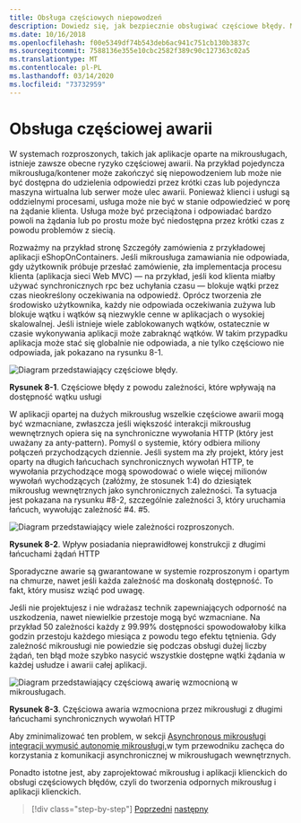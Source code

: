 ```yaml
---
title: Obsługa częściowych niepowodzeń
description: Dowiedz się, jak bezpiecznie obsługiwać częściowe błędy. Mikrousługi mogą nie być w pełni funkcjonalne, ale nadal może być w stanie wykonać niektóre przydatne pracy.
ms.date: 10/16/2018
ms.openlocfilehash: f00e5349df74b543deb6ac941c751cb130b3837c
ms.sourcegitcommit: 7588136e355e10cbc2582f389c90c127363c02a5
ms.translationtype: MT
ms.contentlocale: pl-PL
ms.lasthandoff: 03/14/2020
ms.locfileid: "73732959"
---
```

# <a name="handle-partial-failure"></a>Obsługa częściowej awarii

W systemach rozproszonych, takich jak aplikacje oparte na mikrousługach, istnieje zawsze obecne ryzyko częściowej awarii. Na przykład pojedyncza mikrousługa/kontener może zakończyć się niepowodzeniem lub może nie być dostępna do udzielenia odpowiedzi przez krótki czas lub pojedyncza maszyna wirtualna lub serwer może ulec awarii. Ponieważ klienci i usługi są oddzielnymi procesami, usługa może nie być w stanie odpowiedzieć w porę na żądanie klienta. Usługa może być przeciążona i odpowiadać bardzo powoli na żądania lub po prostu może być niedostępna przez krótki czas z powodu problemów z siecią.

Rozważmy na przykład stronę Szczegóły zamówienia z przykładowej aplikacji eShopOnContainers. Jeśli mikrousługa zamawiania nie odpowiada, gdy użytkownik próbuje przesłać zamówienie, zła implementacja procesu klienta (aplikacja sieci Web MVC) — na przykład, jeśli kod klienta miałby używać synchronicznych rpc bez uchyłania czasu — blokuje wątki przez czas nieokreślony oczekiwania na odpowiedź. Oprócz tworzenia złe środowisko użytkownika, każdy nie odpowiada oczekiwania zużywa lub blokuje wątku i wątków są niezwykle cenne w aplikacjach o wysokiej skalowalnej. Jeśli istnieje wiele zablokowanych wątków, ostatecznie w czasie wykonywania aplikacji może zabraknąć wątków. W takim przypadku aplikacja może stać się globalnie nie odpowiada, a nie tylko częściowo nie odpowiada, jak pokazano na rysunku 8-1.

![Diagram przedstawiający częściowe błędy.](./media/handle-partial-failure/partial-failures-diagram.png)

**Rysunek 8-1**. Częściowe błędy z powodu zależności, które wpływają na dostępność wątku usługi

W aplikacji opartej na dużych mikrousług wszelkie częściowe awarii mogą być wzmacniane, zwłaszcza jeśli większość interakcji mikrousług wewnętrznych opiera się na synchroniczne wywołania HTTP (który jest uważany za anty-pattern). Pomyśl o systemie, który odbiera miliony połączeń przychodzących dziennie. Jeśli system ma zły projekt, który jest oparty na długich łańcuchach synchronicznych wywołań HTTP, te wywołania przychodzące mogą spowodować o wiele więcej milionów wywołań wychodzących (załóżmy, że stosunek 1:4) do dziesiątek mikrousług wewnętrznych jako synchronicznych zależności. Ta sytuacja jest pokazana na rysunku \#8-2, szczególnie zależności 3, który uruchamia łańcuch, wywołując zależność #4. #5.

![Diagram przedstawiający wiele zależności rozproszonych.](./media/handle-partial-failure/multiple-distributed-dependencies.png)

**Rysunek 8-2**. Wpływ posiadania nieprawidłowej konstrukcji z długimi łańcuchami żądań HTTP

Sporadyczne awarie są gwarantowane w systemie rozproszonym i opartym na chmurze, nawet jeśli każda zależność ma doskonałą dostępność. To fakt, który musisz wziąć pod uwagę.

Jeśli nie projektujesz i nie wdrażasz technik zapewniających odporność na uszkodzenia, nawet niewielkie przestoje mogą być wzmacniane. Na przykład 50 zależności każdy z 99.99% dostępności spowodowałoby kilka godzin przestoju każdego miesiąca z powodu tego efektu tętnienia. Gdy zależność mikrousługi nie powiedzie się podczas obsługi dużej liczby żądań, ten błąd może szybko nasycić wszystkie dostępne wątki żądania w każdej usłudze i awarii całej aplikacji.

![Diagram przedstawiający częściową awarię wzmocnioną w mikrousługach.](./media/handle-partial-failure/partial-failure-amplified-microservices.png)

**Rysunek 8-3**. Częściowa awaria wzmocniona przez mikrousługi z długimi łańcuchami synchronicznych wywołań HTTP

Aby zminimalizować ten problem, w sekcji [Asynchronous mikrousługi integracji wymusić autonomię mikrousługi,](../architect-microservice-container-applications/communication-in-microservice-architecture.md#asynchronous-microservice-integration-enforces-microservices-autonomy)w tym przewodniku zachęca do korzystania z komunikacji asynchronicznej w mikrousługach wewnętrznych.

Ponadto istotne jest, aby zaprojektować mikrousług i aplikacji klienckich do obsługi częściowych błędów, czyli do tworzenia odpornych mikrousług i aplikacji klienckich.

>[!div class="step-by-step"]
>[Poprzedni](index.md)
>[następny](partial-failure-strategies.md)
